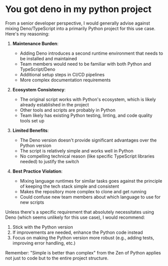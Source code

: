 # You got deno in my python project

From a senior developer perspective, I would generally advise against mixing Deno/TypeScript into a primarily Python project for this use case. Here's my reasoning:

1. **Maintenance Burden**:

   - Adding Deno introduces a second runtime environment that needs to be installed and maintained
   - Team members would need to be familiar with both Python and TypeScript/Deno
   - Additional setup steps in CI/CD pipelines
   - More complex documentation requirements

2. **Ecosystem Consistency**:

   - The original script works with Python's ecosystem, which is likely already established in the project
   - Other tools and scripts are probably in Python
   - Team likely has existing Python testing, linting, and code quality tools set up

3. **Limited Benefits**:

   - The Deno version doesn't provide significant advantages over the Python version
   - The script is relatively simple and works well in Python
   - No compelling technical reason (like specific TypeScript libraries needed) to justify the switch

4. **Best Practice Violation**:
   - Mixing language runtimes for similar tasks goes against the principle of keeping the tech stack simple and consistent
   - Makes the repository more complex to clone and get running
   - Could confuse new team members about which language to use for new scripts

Unless there's a specific requirement that absolutely necessitates using Deno (which seems unlikely for this use case), I would recommend:

1. Stick with the Python version
2. If improvements are needed, enhance the Python code instead
3. Focus on making the Python version more robust (e.g., adding tests, improving error handling, etc.)

Remember: "Simple is better than complex" from the Zen of Python applies not just to code but to the entire project structure.
